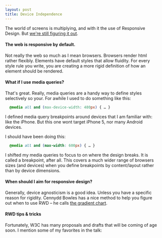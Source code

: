 ```yaml
---
layout: post
title: Device Independence
---
```


The world of screens is multiplying, and with it the use of Responsive Design. But [we're still figuring it out](http://alistapart.com/article/responsive-web-design).

#### The web is responsive by default.

Not really the web so much as I mean browsers. Browsers render html rather flexibly. Elements have default styles that allow fluidity. For every style rule you write, you are creating a more rigid definition of how an element should be rendered.


#### What if I use media queries?

That's great. Really, media queries are a handy way to define styles selectively so your. For awhile I used to do something like this:

~~~ css
  @media all and (max-device-width: 480px) { … }
~~~

I defined media query breakpoints around devices that I am familiar with: like the iPhone. But this one wont target iPhone 5, nor many Android devices.

I should have been doing this:

~~~ css
  @media all and (max-width: 600px) { … }
~~~

I shifted my media queries to focus to on where the design breaks. It is called a breakpoint, after all. This covers a much wider range of browsers sizes (and devices) when you define breakpoints by content/layout rather than by device dimensions.


#### When should I aim for responsive design?

Generally, device agnosticism is a good idea. Unless you have a specific reason for rigidity. Cennydd Bowles has a nice method to help you figure out when to use RWD – he calls [the gradient chart](http://cennydd.co.uk/2013/the-gradient-chart).


#### RWD tips & tricks

Fortunately, W3C has many proposals and drafts that will be coming of age soon. I mention some of my favorites in the talk:

<script async class="speakerdeck-embed" data-id="5e815a0064530130f08a12313d04fda1" data-ratio="1.33333333333333" src="//speakerdeck.com/assets/embed.js"></script>

